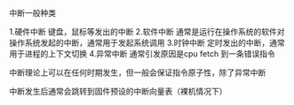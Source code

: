 中断一般种类

1.硬件中断
    键盘，鼠标等发出的中断
2.软件中断
    通常是运行在操作系统的软件对操作系统发起的中断，通常用于发起系统调用
3.时钟中断
    定时发出的中断，通常用于进程的上下文切换
4.异常中断
    通常引发原因是cpu fetch 到一条错误指令

中断理论上可以在任何时期发生，但一般会保证指令原子性，除了异常中断

中断发生后通常会跳转到固件预设的中断向量表（裸机情况下）